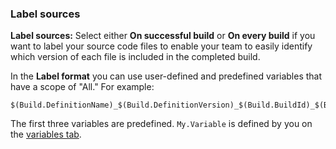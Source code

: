 ### Label sources

**Label sources:** Select either **On successful build** or **On every build** if you want to label your source code files to enable your team to easily identify which version of each file is included in the completed build.

In the **Label format** you can use user-defined and predefined variables that have a scope of "All." For example:

```
$(Build.DefinitionName)_$(Build.DefinitionVersion)_$(Build.BuildId)_$(Build.BuildNumber)_$(My.Variable)
```

The first three variables are predefined. `My.Variable` is defined by you on the [variables tab](../variables.md).